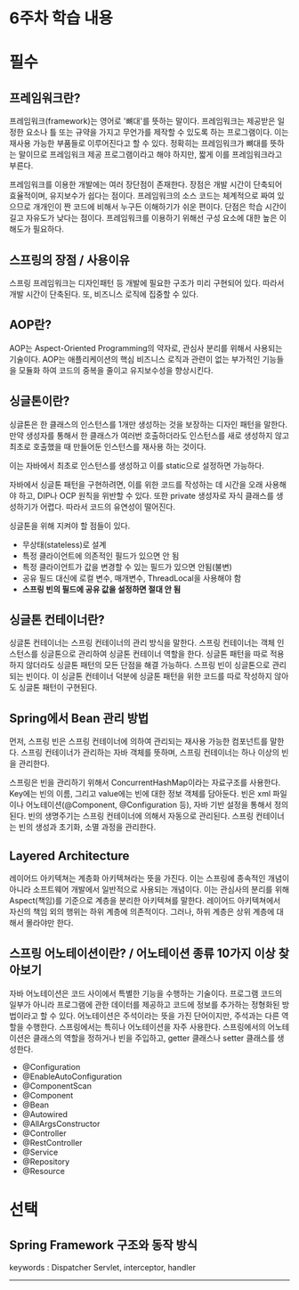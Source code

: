# 6주차 학습 내용

# 필수

## 프레임워크란?

프레임워크(framework)는 영어로 '뼈대'를 뜻하는 말이다. 프레임워크는 제공받은 일정한 요소나 틀 또는 규약을 가지고 무언가를 제작할 수 있도록 하는 프로그램이다.
이는 재사용 가능한 부품들로 이루어진다고 할 수 있다.
정확히는 프레임워크가 뼈대를 뜻하는 말이므로 프레임워크 제공 프로그램이라고 해야 하지만, 짧게 이를 프레임워크라고 부른다.

프레임워크를 이용한 개발에는 여러 장단점이 존재한다.
장점은 개발 시간이 단축되어 효율적이며, 유지보수가 쉽다는 점이다.
프레임워크의 소스 코드는 체계적으로 짜여 있으므로 개개인이 짠 코드에 비해서 누구든 이해하기가 쉬운 편이다.
단점은 학습 시간이 길고 자유도가 낮다는 점이다. 프레임워크를 이용하기 위해선 구성 요소에 대한 높은 이해도가 필요하다.



## 스프링의 장점 / 사용이유

스프링 프레임워크는 디자인패턴 등 개발에 필요한 구조가 미리 구현되어 있다. 
따라서 개발 시간이 단축된다. 
또, 비즈니스 로직에 집중할 수 있다. 

## AOP란?

AOP는 Aspect-Oriented Programming의 약자로, 관심사 분리를 위해서 사용되는 기술이다.
AOP는 애플리케이션의 핵심 비즈니스 로직과 관련이 없는 부가적인 기능들을 모듈화 하여 코드의 중복을 줄이고
유지보수성을 향상시킨다.

## 싱글톤이란?

싱글톤은 한 클래스의 인스턴스를 1개만 생성하는 것을 보장하는 디자인 패턴을 말한다.
만약 생성자를 통해서 한 클래스가 여러번 호출하더라도 인스턴스를 새로 생성하지 않고
최초로 호출했을 때 만들어둔 인스턴스를 재사용 하는 것이다.

이는 자바에서 최초로 인스턴스를 생성하고 이를 static으로 설정하면 가능하다.

자바에서 싱글톤 패턴을 구현하려면, 이를 위한 코드를 작성하는 데 시간을 오래 사용해야 하고, DIP나 OCP 원칙을 위반할 수 있다.
또한 private 생성자로 자식 클래스를 생성하기가 어렵다. 따라서 코드의 유연성이 떨어진다.

싱글톤을 위해 지켜야 할 점들이 있다.
- 무상태(stateless)로 설계
- 특정 클라이언트에 의존적인 필드가 있으면 안 됨
- 특정 클라이언트가 값을 변경할 수 있는 필드가 있으면 안됨(불변)
- 공유 필드 대신에 로컬 변수, 매개변수, ThreadLocal을 사용해야 함
- **스프링 빈의 필드에 공유 값을 설정하면 절대 안 됨**

## 싱글톤 컨테이너란?

싱글톤 컨테이너는 스프링 컨테이너의 관리 방식을 말한다. 스프링 컨테이너는 객체 인스턴스를 싱글톤으로 관리하여 싱글톤 컨테이너 역할을 한다.
싱글톤 패턴을 따로 적용하지 않더라도 싱글톤 패턴의 모든 단점을 해결 가능하다.
스프링 빈이 싱글톤으로 관리되는 빈이다.
이 싱글톤 컨테이너 덕분에 싱글톤 패턴을 위한 코드를 따로 작성하지 않아도 싱글톤 패턴이 구현된다.

## Spring에서 Bean 관리 방법

먼저, 스프링 빈은 스프링 컨테이너에 의하여 관리되는 재사용 가능한 컴포넌트를 말한다.
스프링 컨테이너가 관리하는 자바 객체를 뜻하며, 스프링 컨테이너는 하나 이상의 빈을 관리한다.

스프링은 빈을 관리하기 위해서 ConcurrentHashMap이라는 자료구조를 사용한다. Key에는 빈의 이름, 그리고 value에는 빈에 대한 정보 객체를 담아둔다.
빈은 xml 파일이나 어노테이션(@Component, @Configuration 등), 자바 기반 설정을 통해서 정의된다. 
빈의 생명주기는 스프링 컨테이너에 의해서 자동으로 관리된다. 스프링 컨테이너는 빈의 생성과 초기화, 소멸 과정을 관리한다.


## Layered Architecture

레이어드 아키텍쳐는 계층화 아키텍쳐라는 뜻을 가진다. 이는 스프링에 종속적인 개념이 아니라
소프트웨어 개발에서 일반적으로 사용되는 개념이다.
이는 관심사의 분리를 위해 Aspect(책임)를 기준으로 계층을 분리한 아키텍쳐를 말한다.
레이어드 아키텍쳐에서 자신의 책임 외의 행위는 하위 계층에 의존적이다.
그러나, 하위 계층은 상위 계층에 대해서 몰라야만 한다.


## 스프링 어노테이션이란? / 어노테이션 종류 10가지 이상 찾아보기

자바 어노테이션은 코드 사이에서 특별한 기능을 수행하는 기술이다. 프로그램 코드의 일부가 아니라 프로그램에 관한 데이터를 제공하고 코드에 정보를 추가하는 정형화된 방법이라고 할 수 있다. 어노테이션은 주석이라는 뜻을 가진 단어이지만, 주석과는 다른 역할을 수행한다.
스프링에서는 특히나 어노테이션을 자주 사용한다. 스프링에서의 어노테이션은 클래스의 역할을 정하거나 빈을 주입하고, getter 클래스나 setter 클래스를 생성한다. 

- @Configuration
- @EnableAutoConfiguration
- @ComponentScan
- @Component
- @Bean
- @Autowired
- @AllArgsConstructor
- @Controller
- @RestController
- @Service
- @Repository
- @Resource
# 선택

## Spring Framework 구조와 동작 방식

keywords : Dispatcher Servlet, interceptor, handler

---